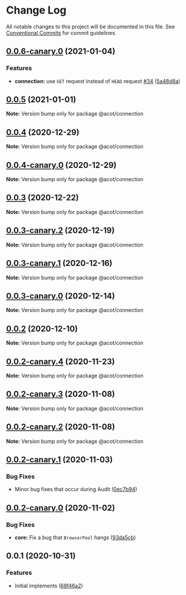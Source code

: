 # Change Log

All notable changes to this project will be documented in this file.
See [Conventional Commits](https://conventionalcommits.org) for commit guidelines.

## [0.0.6-canary.0](https://github.com/acot-a11y/acot/compare/@acot/connection@0.0.5...@acot/connection@0.0.6-canary.0) (2021-01-04)

### Features

- **connection:** use `GET` request instead of `HEAD` request [#34](https://github.com/acot-a11y/acot/issues/34) ([5a48d8a](https://github.com/acot-a11y/acot/commit/5a48d8ae9bcab53137cdd842f48fb8a17d9edc36))

## [0.0.5](https://github.com/acot-a11y/acot/compare/@acot/connection@0.0.4...@acot/connection@0.0.5) (2021-01-01)

**Note:** Version bump only for package @acot/connection

## [0.0.4](https://github.com/acot-a11y/acot/compare/@acot/connection@0.0.4-canary.0...@acot/connection@0.0.4) (2020-12-29)

**Note:** Version bump only for package @acot/connection

## [0.0.4-canary.0](https://github.com/acot-a11y/acot/compare/@acot/connection@0.0.3...@acot/connection@0.0.4-canary.0) (2020-12-29)

**Note:** Version bump only for package @acot/connection

## [0.0.3](https://github.com/acot-a11y/acot/compare/@acot/connection@0.0.3-canary.2...@acot/connection@0.0.3) (2020-12-22)

**Note:** Version bump only for package @acot/connection

## [0.0.3-canary.2](https://github.com/acot-a11y/acot/compare/@acot/connection@0.0.3-canary.1...@acot/connection@0.0.3-canary.2) (2020-12-19)

**Note:** Version bump only for package @acot/connection

## [0.0.3-canary.1](https://github.com/acot-a11y/acot/compare/@acot/connection@0.0.3-canary.0...@acot/connection@0.0.3-canary.1) (2020-12-16)

**Note:** Version bump only for package @acot/connection

## [0.0.3-canary.0](https://github.com/acot-a11y/acot/compare/@acot/connection@0.0.2...@acot/connection@0.0.3-canary.0) (2020-12-14)

**Note:** Version bump only for package @acot/connection

## [0.0.2](https://github.com/acot-a11y/acot/compare/@acot/connection@0.0.2-canary.4...@acot/connection@0.0.2) (2020-12-10)

**Note:** Version bump only for package @acot/connection

## [0.0.2-canary.4](https://github.com/acot-a11y/acot/compare/@acot/connection@0.0.2-canary.3...@acot/connection@0.0.2-canary.4) (2020-11-23)

**Note:** Version bump only for package @acot/connection

## [0.0.2-canary.3](https://github.com/acot-a11y/acot/compare/@acot/connection@0.0.2-canary.2...@acot/connection@0.0.2-canary.3) (2020-11-08)

**Note:** Version bump only for package @acot/connection

## [0.0.2-canary.2](https://github.com/acot-a11y/acot/compare/@acot/connection@0.0.2-canary.1...@acot/connection@0.0.2-canary.2) (2020-11-08)

**Note:** Version bump only for package @acot/connection

## [0.0.2-canary.1](https://github.com/acot-a11y/acot/compare/@acot/connection@0.0.2-canary.0...@acot/connection@0.0.2-canary.1) (2020-11-03)

### Bug Fixes

- Minor bug fixes that occur during Audit ([0ec7b94](https://github.com/acot-a11y/acot/commit/0ec7b94e8f885cb45aae351d0279033367b8d94c))

## [0.0.2-canary.0](https://github.com/acot-a11y/acot/compare/@acot/connection@0.0.1...@acot/connection@0.0.2-canary.0) (2020-11-02)

### Bug Fixes

- **core:** Fix a bug that `BrowserPool` hangs ([93da5cb](https://github.com/acot-a11y/acot/commit/93da5cbdf28508e4e3cf95983bf710d1675ff3da))

## 0.0.1 (2020-10-31)

### Features

- Initial implements ([68f46a2](https://github.com/acot-a11y/acot/commit/68f46a250de7793795678ece40d23d927ddd075c))
